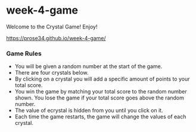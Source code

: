 # week-4-game

Welcome to the Crystal Game! Enjoy!

https://prose34.github.io/week-4-game/

### Game Rules

* You will be given a random number at the start of the game. 
* There are four crystals below. 
* By clicking on a crystal you will add a specific amount of points to your total score.
* You win the game by matching your total score to the random number shown. You lose the game if your total score goes above the random number. 
* The value of ecrystal is hidden from you until you click on it. 
* Each time the game restarts, the game will change the values of each crystal.